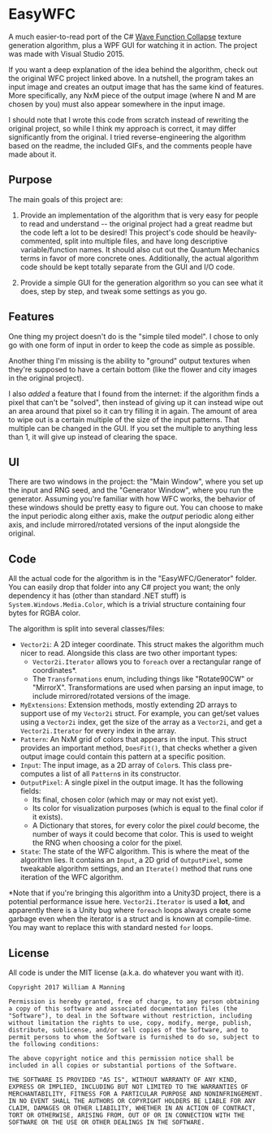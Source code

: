 # EasyWFC

A much easier-to-read port of the C# [Wave Function Collapse](https://github.com/mxgmn/WaveFunctionCollapse) texture generation algorithm, plus a WPF GUI for watching it in action. The project was made with Visual Studio 2015.

If you want a deep explanation of the idea behind the algorithm, check out the original WFC project linked above. In a nutshell, the program takes an input image and creates an output image that has the same kind of features. More specifically, any NxM piece of the output image (where N and M are chosen by you) must also appear somewhere in the input image.

I should note that I wrote this code from scratch instead of rewriting the original project, so while I think my approach is correct, it may differ significantly from the original. I tried reverse-engineering the algorithm based on the readme, the included GIFs, and the comments people have made about it.

## Purpose

The main goals of this project are:

1. Provide an implementation of the algorithm that is very easy for people to read and understand -- the original project had a great readme but the code left a lot to be desired! This project's code should be heavily-commented, split into multiple files, and have long descriptive variable/function names. It should also cut out the Quantum Mechanics terms in favor of more concrete ones. Additionally, the actual algorithm code should be kept totally separate from the GUI and I/O code.

2. Provide a simple GUI for the generation algorithm so you can see what it does, step by step, and tweak some settings as you go.

## Features

One thing my project doesn't do is the "simple tiled model". I chose to only go with one form of input in order to keep the code as simple as possible.

Another thing I'm missing is the ability to "ground" output textures when they're supposed to have a certain bottom (like the flower and city images in the original project).

I also *added* a feature that I found from the internet: if the algorithm finds a pixel that can't be "solved", then instead of giving up it can instead wipe out an area around that pixel so it can try filling it in again. The amount of area to wipe out is a certain multiple of the size of the input patterns. That multiple can be changed in the GUI. If you set the multiple to anything less than 1, it will give up instead of clearing the space.

## UI

There are two windows in the project: the "Main Window", where you set up the input and RNG seed, and the "Generator Window", where you run the generator. Assuming you're familiar with how WFC works, the behavior of these windows should be pretty easy to figure out. You can choose to make the input periodic along either axis, make the *output* periodic along either axis, and include mirrored/rotated versions of the input alongside the original.

## Code

All the actual code for the algorithm is in the "EasyWFC/Generator" folder. You can easily drop that folder into any C# project you want; the only dependency it has (other than standard .NET stuff) is `System.Windows.Media.Color`, which is a trivial structure containing four bytes for RGBA color.

The algorithm is split into several classes/files:

* `Vector2i`: A 2D integer coordinate. This struct makes the algorithm much nicer to read. Alongside this class are two other important types:
    * `Vector2i.Iterator` allows you to `foreach` over a rectangular range of coordinates*.
    * The `Transformations` enum, including things like "Rotate90CW" or "MirrorX". Transformations are used when parsing an input image, to include mirrored/rotated versions of the image.
* `MyExtensions`: Extension methods, mostly extending 2D arrays to support use of my `Vector2i` struct. For example, you can get/set values using a `Vector2i` index, get the size of the array as a `Vector2i`, and get a `Vector2i.Iterator` for every index in the array.
* `Pattern`: An NxM grid of colors that appears in the input. This struct provides an important method, `DoesFit()`, that checks whether a given output image could contain this pattern at a specific position.
* `Input`: The input image, as a 2D array of `Color`s. This class pre-computes a list of all `Pattern`s in its constructor.
* `OutputPixel`: A single pixel in the output image. It has the following fields:
    * Its final, chosen color (which may or may not exist yet).
    * Its color for visualization purposes (which is equal to the final color if it exists).
    * A Dictionary that stores, for every color the pixel *could* become, the number of ways it could become that color. This is used to weight the RNG when choosing a color for the pixel.
* `State`: The state of the WFC algorithm. This is where the meat of the algorithm lies. It contains an `Input`, a 2D grid of `OutputPixel`, some tweakable algorithm settings, and an `Iterate()` method that runs one iteration of the WFC algorithm.

*Note that if you're bringing this algorithm into a Unity3D project, there is a potential performance issue here. `Vector2i.Iterator` is used a **lot**, and apparently there is a Unity bug where `foreach` loops always create some garbage even when the iterator is a struct and is known at compile-time. You may want to replace this with standard nested `for` loops.

## License

All code is under the MIT license (a.k.a. do whatever you want with it).

````
Copyright 2017 William A Manning

Permission is hereby granted, free of charge, to any person obtaining a copy of this software and associated documentation files (the "Software"), to deal in the Software without restriction, including without limitation the rights to use, copy, modify, merge, publish, distribute, sublicense, and/or sell copies of the Software, and to permit persons to whom the Software is furnished to do so, subject to the following conditions:

The above copyright notice and this permission notice shall be included in all copies or substantial portions of the Software.

THE SOFTWARE IS PROVIDED "AS IS", WITHOUT WARRANTY OF ANY KIND, EXPRESS OR IMPLIED, INCLUDING BUT NOT LIMITED TO THE WARRANTIES OF MERCHANTABILITY, FITNESS FOR A PARTICULAR PURPOSE AND NONINFRINGEMENT. IN NO EVENT SHALL THE AUTHORS OR COPYRIGHT HOLDERS BE LIABLE FOR ANY CLAIM, DAMAGES OR OTHER LIABILITY, WHETHER IN AN ACTION OF CONTRACT, TORT OR OTHERWISE, ARISING FROM, OUT OF OR IN CONNECTION WITH THE SOFTWARE OR THE USE OR OTHER DEALINGS IN THE SOFTWARE.
````
